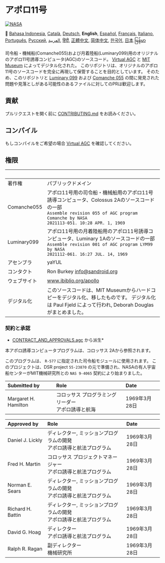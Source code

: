 # アポロ11号
[![NASA][1]][2]

:crossed_flags:
[Bahasa Indonesia][ID],
[Català][CA],
[Deutsch][DE],
**English**,
[Español][ES],
[Français][FR],
[Italiano][IT],
[Português][PT_BR],
[Русский][RU],
[العربية][AR],
[हिंदी][HI_IN],
[正體中文][ZH_TW],
[简体中文][ZH_CN],
[한국어][KO_KR],
[日本][JA]
[မြန်မာ][MM]

[AR]:README.ar.md
[ID]:README.id.md
[CA]:README.ca.md
[DE]:README.de.md
[EN]:README.md
[ES]:README.es.md
[IT]:README.it.md
[FR]:README.fr.md
[JA]:README.ja.md
[PT_BR]:README.pt_br.md
[ZH_TW]:README.zh_tw.md
[ZH_CN]:README.zh_cn.md
[KO_KR]:README.ko_kr.md
[HI_IN]:README.hi_in.md
[RU]:README.ru.md
[MM]:README.mm.md

司令船・機械船(Comanche055)および月着陸船(Luminary099)用のオリジナルのアポロ11号誘導コンピュータ(AGC)のソースコード。
[Virtual AGC][3] と [MIT Museum][4] によってデジタル化された。
このリポジトリは、オリジナルのアポロ11号のソースコードを完全に再現して保管することを目的としています。
そのため、このリポジトリと [Luminary 099][5] および [Comanche 055][6] の間に発見された問題や見落としがある可能性のあるファイルに対してのPRは歓迎します。

## 貢献
プルリクエストを開く前に [CONTRIBUTING.md][7] をお読みください。

## コンパイル
もしコンパイルをご希望の場合 [Virtual AGC][8] を確認してください。

## 権限

&nbsp;         | &nbsp;
:------------- | :-----
著作権          | パブリックドメイン
Comanche055    | アポロ11号用の司令船・機械船用のアポロ11号誘導コンピュータ、Colossus 2Aのソースコードの一部<br>`Assemble revision 055 of AGC program Comanche by NASA`<br>`2021113-051. 10:28 APR. 1, 1969`
Luminary099    | アポロ11号用の月着陸船用のアポロ11号誘導コンピュータ、Luminary 1Aのソースコードの一部<br>`Assemble revision 001 of AGC program LYM99 by NASA`<br>`2021112-061. 16:27 JUL. 14, 1969`
アセンブラ      | yaYUL
コンタクト        | Ron Burkey <info@sandroid.org>
ウェブサイト        | www.ibiblio.org/apollo
デジタル化 | このソースコードは、MIT Museumからハードコピーをデジタル化、移したものです。 デジタル化は Paul Fjeld によって行われ, Deborah Douglas がまとめました。

### 契約と承認
* [CONTRACT_AND_APPROVALS.agc] から派生*

本アポロ誘導コンピュータプログラムは、コロッサス 2Aから参照されます。

このプログラムは、 `R-577` に指定された司令船モジュールに使用されます。 このプロジェクトは、DSR project `55-23870` の元で準備され、NASAの有人宇宙船センターがMIT機械研究所との `NAS 9-4065` 契約により始まりました。

Submitted by          | Role | Date
:-------------------- | :--- | :---
Margaret H. Hamilton  | コロッサス プログラミングリーダー<br>アポロ誘導と航海 | 1969年3月28日

Approved by        | Role | Date
:----------------- | :--- | :---
Daniel J. Lickly   | ディレクター, ミッションプログラムの開発<br>アポロ誘導と航法プログラム | 1969年3月28日
Fred H. Martin     | コロッサス プロジェクトマネージャー<br>アポロ誘導と航法プログラム | 1969年3月28日
Norman E. Sears    | ディレクター, ミッションプログラムの開発<br>アポロ誘導と航法プログラム | 1969年3月28日
Richard H. Battin  | ディレクター, ミッションプログラムの開発<br>アポロ誘導と航法プログラム | 1969年3月28日
David G. Hoag      | ディレクター<br>アポロ誘導と航法プログラム | 1969年3月28日
Ralph R. Ragan     | 副ディレクター<br>機械研究所 | 1969年3月28日

[CONTRACT_AND_APPROVALS.agc]:https://github.com/chrislgarry/Apollo-11/blob/master/Comanche055/CONTRACT_AND_APPROVALS.agc
[1]:https://rawcdn.githack.com/aleen42/badges/c9246f74/src/nasa.svg
[2]:https://www.nasa.gov/mission_pages/apollo/missions/apollo11.html
[3]:http://www.ibiblio.org/apollo/
[4]:http://web.mit.edu/museum/
[5]:http://www.ibiblio.org/apollo/ScansForConversion/Luminary099/
[6]:http://www.ibiblio.org/apollo/ScansForConversion/Comanche055/
[7]:https://github.com/chrislgarry/Apollo-11/blob/master/CONTRIBUTING.md
[8]:https://github.com/rburkey2005/virtualagc
